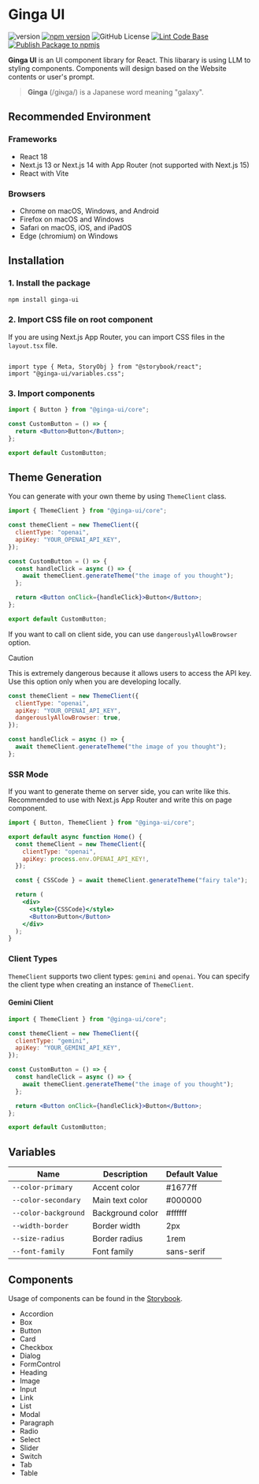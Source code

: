 # Ginga UI

![version](https://img.shields.io/github/package-json/v/newt239/ginga-ui?style=flat)
[![npm version](https://badge.fury.io/js/ginga-ui.svg?icon=si%3Anpm)](https://badge.fury.io/js/ginga-ui)
![GitHub License](https://img.shields.io/github/license/newt239/ginga-ui)
[![Lint Code Base](https://github.com/newt239/ginga-ui/actions/workflows/lint.yaml/badge.svg)](https://github.com/newt239/ginga-ui/actions/workflows/lint.yaml)
[![Publish Package to npmjs](https://github.com/newt239/ginga-ui/actions/workflows/publish.yaml/badge.svg)](https://github.com/newt239/ginga-ui/actions/workflows/publish.yaml)

**Ginga UI** is an UI component library for React. This libarary is using LLM to styling components. Components will design based on the Website contents or user's prompt.

> **Ginga** (/ɡiɴɡa/) is a Japanese word meaning "galaxy".

## Recommended Environment

### Frameworks

- React 18
- Next.js 13 or Next.js 14 with App Router (not supported with Next.js 15)
- React with Vite

### Browsers

- Chrome on macOS, Windows, and Android
- Firefox on macOS and Windows
- Safari on macOS, iOS, and iPadOS
- Edge (chromium) on Windows

## Installation

### 1. Install the package

```bash
npm install ginga-ui
```

### 2. Import CSS file on root component

If you are using Next.js App Router, you can import CSS files in the `layout.tsx` file.

```jsximport "@ginga-ui/core/index.css";

import type { Meta, StoryObj } from "@storybook/react";
import "@ginga-ui/variables.css";
```

### 3. Import components

```jsx
import { Button } from "@ginga-ui/core";

const CustomButton = () => {
  return <Button>Button</Button>;
};

export default CustomButton;
```

## Theme Generation

You can generate with your own theme by using `ThemeClient` class.

```jsx
import { ThemeClient } from "@ginga-ui/core";

const themeClient = new ThemeClient({
  clientType: "openai",
  apiKey: "YOUR_OPENAI_API_KEY",
});

const CustomButton = () => {
  const handleClick = async () => {
    await themeClient.generateTheme("the image of you thought");
  };

  return <Button onClick={handleClick}>Button</Button>;
};

export default CustomButton;
```

If you want to call on client side, you can use `dangerouslyAllowBrowser` option.

> [!CAUTION]
> This is extremely dangerous because it allows users to access the API key. Use this option only when you are developing locally.

```jsx
const themeClient = new ThemeClient({
  clientType: "openai",
  apiKey: "YOUR_OPENAI_API_KEY",
  dangerouslyAllowBrowser: true,
});

const handleClick = async () => {
  await themeClient.generateTheme("the image of you thought");
};
```

### SSR Mode

If you want to generate theme on server side, you can write like this. Recommended to use with Next.js App Router and write this on page component.

```jsx
import { Button, ThemeClient } from "@ginga-ui/core";

export default async function Home() {
  const themeClient = new ThemeClient({
    clientType: "openai",
    apiKey: process.env.OPENAI_API_KEY!,
  });

  const { CSSCode } = await themeClient.generateTheme("fairy tale");

  return (
    <div>
      <style>{CSSCode}</style>
      <Button>Button</Button>
    </div>
  );
}
```

### Client Types

`ThemeClient` supports two client types: `gemini` and `openai`. You can specify the client type when creating an instance of `ThemeClient`.

#### Gemini Client

```jsx
import { ThemeClient } from "@ginga-ui/core";

const themeClient = new ThemeClient({
  clientType: "gemini",
  apiKey: "YOUR_GEMINI_API_KEY",
});

const CustomButton = () => {
  const handleClick = async () => {
    await themeClient.generateTheme("the image of you thought");
  };

  return <Button onClick={handleClick}>Button</Button>;
};

export default CustomButton;
```

## Variables

| Name                 | Description      | Default Value |
| -------------------- | ---------------- | ------------- |
| `--color-primary`    | Accent color     | #1677ff       |
| `--color-secondary`  | Main text color  | #000000       |
| `--color-background` | Background color | #ffffff       |
| `--width-border`     | Border width     | 2px           |
| `--size-radius`      | Border radius    | 1rem          |
| `--font-family`      | Font family      | sans-serif    |

## Components

Usage of components can be found in the [Storybook](https://6756fb8efde357469ac062e5-tlboxkojjq.chromatic.com/).

- Accordion
- Box
- Button
- Card
- Checkbox
- Dialog
- FormControl
- Heading
- Image
- Input
- Link
- List
- Modal
- Paragraph
- Radio
- Select
- Slider
- Switch
- Tab
- Table
